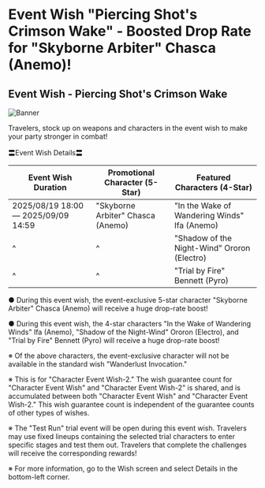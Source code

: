 # Event Wish "Piercing Shot's Crimson Wake" - Boosted Drop Rate for "Skyborne Arbiter" Chasca (Anemo)!
## Event Wish - Piercing Shot's Crimson Wake
![Banner](https://sdk.hoyoverse.com/upload/ann/2025/08/04/ca27d8de15cb2015d5aa521b2042845c_4794194632897594792_transformed.png)

Travelers, stock up on weapons and characters in the event wish to make your party stronger in combat!

〓Event Wish Details〓

Event Wish Duration | Promotional Character (5-Star) | Featured Characters (4-Star)
--- | --- | ---
<t class="t_lc" contenteditable="false">2025/08/19 18:00</t> —  <t class="t_lc" contenteditable="false">2025/09/09 14:59</t> | "Skyborne Arbiter" Chasca (Anemo) | "In the Wake of Wandering Winds" Ifa (Anemo)
^ | ^ | "Shadow of the Night-Wind" Ororon (Electro)
^ | ^ | "Trial by Fire" Bennett (Pyro)

● During this event wish, the event-exclusive 5-star character "Skyborne Arbiter" Chasca (Anemo) will receive a huge drop-rate boost!

● During this event wish, the 4-star characters "In the Wake of Wandering Winds" Ifa (Anemo), "Shadow of the Night-Wind" Ororon (Electro), and "Trial by Fire" Bennett (Pyro) will receive a huge drop-rate boost!

※ Of the above characters, the event-exclusive character will not be available in the standard wish "Wanderlust Invocation."

※ This is for "Character Event Wish-2." The wish guarantee count for "Character Event Wish" and "Character Event Wish-2" is shared, and is accumulated between both "Character Event Wish" and "Character Event Wish-2." This wish guarantee count is independent of the guarantee counts of other types of wishes.

※ The "Test Run" trial event will be open during this event wish. Travelers may use fixed lineups containing the selected trial characters to enter specific stages and test them out. Travelers that complete the challenges will receive the corresponding rewards!

※ For more information, go to the Wish screen and select Details in the bottom-left corner.
